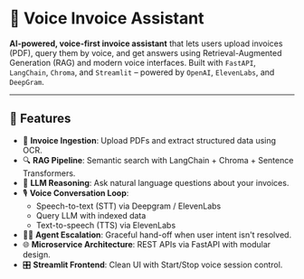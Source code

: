 # 🧾 Voice Invoice Assistant

**AI-powered, voice-first invoice assistant** that lets users upload invoices (PDF), query them by voice, and get answers using Retrieval-Augmented Generation (RAG) and modern voice interfaces. Built with `FastAPI`, `LangChain`, `Chroma`, and `Streamlit` – powered by `OpenAI`, `ElevenLabs`, and `DeepGram`.

---

## 🎯 Features

- 📄 **Invoice Ingestion**: Upload PDFs and extract structured data using OCR.
- 🔍 **RAG Pipeline**: Semantic search with LangChain + Chroma + Sentence Transformers.
- 🧠 **LLM Reasoning**: Ask natural language questions about your invoices.
- 🎙️ **Voice Conversation Loop**:
  - Speech-to-text (STT) via Deepgram / ElevenLabs
  - Query LLM with indexed data
  - Text-to-speech (TTS) via ElevenLabs
- 🧑‍💼 **Agent Escalation**: Graceful hand-off when user intent isn't resolved.
- 🌐 **Microservice Architecture**: REST APIs via FastAPI with modular design.
- 🎛️ **Streamlit Frontend**: Clean UI with Start/Stop voice session control.


